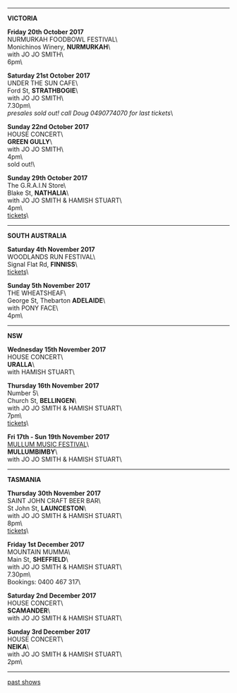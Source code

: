 * * * * *     

**VICTORIA**       

**Friday 20th October 2017**\
NURMURKAH FOODBOWL FESTIVAL\     
Monichinos Winery, **NURMURKAH**\            
with JO JO SMITH\    
6pm\      

**Saturday 21st October 2017**\
UNDER THE SUN CAFE\     
Ford St, **STRATHBOGIE**\            
with JO JO SMITH\    
7.30pm\     
*presales sold out! call Doug 0490774070 for last tickets*\      

**Sunday 22nd October 2017**\
HOUSE CONCERT\     
**GREEN GULLY**\            
with JO JO SMITH\    
4pm\     
sold out!\  

**Sunday 29th October 2017**\
The G.R.A.I.N Store\     
Blake St, **NATHALIA**\            
with JO JO SMITH & HAMISH STUART\    
4pm\     
[tickets](https://www.trybooking.com/QOLU)\    

* * * * *     

**SOUTH AUSTRALIA**     

**Saturday 4th November 2017**\
WOODLANDS RUN FESTIVAL\     
Signal Flat Rd, **FINNISS**\                  
[tickets](https://www.trybooking.com/book/event?eid=309846)\  

**Sunday 5th November 2017**\
THE WHEATSHEAF\     
George St, Thebarton **ADELAIDE**\                  
with PONY FACE\    
4pm\    

* * * * *     

**NSW**     

**Wednesday 15th November 2017**\
HOUSE CONCERT\     
**URALLA**\            
with HAMISH STUART\         

**Thursday 16th November 2017**\
Number 5\     
Church St, **BELLINGEN**\            
with JO JO SMITH & HAMISH STUART\    
7pm\     
[tickets](https://www.trybooking.com/ROUI)\      

**Fri 17th - Sun 19th November 2017**\
[MULLUM MUSIC FESTIVAL](http://www.mullummusicfestival.com)\        
**MULLUMBIMBY**\           
with JO JO SMITH & HAMISH STUART\    
     
* * * * *     

**TASMANIA**     

**Thursday 30th November 2017**\
SAINT JOHN CRAFT BEER BAR\     
St John St, **LAUNCESTON**\            
with JO JO SMITH & HAMISH STUART\    
8pm\     
[tickets](https://www.trybooking.com/QVMX)\  

**Friday 1st December 2017**\
MOUNTAIN MUMMA\     
Main St, **SHEFFIELD**\            
with JO JO SMITH & HAMISH STUART\    
7.30pm\     
Bookings: 0400 467 317\  

**Saturday 2nd December 2017**\
HOUSE CONCERT\     
**SCAMANDER**\            
with JO JO SMITH & HAMISH STUART\    
   
**Sunday 3rd December 2017**\
HOUSE CONCERT\     
**NEIKA**\            
with JO JO SMITH & HAMISH STUART\    
2pm\    

* * * * *     

[past shows](?p=shows/archive/)